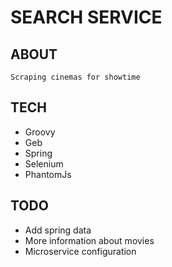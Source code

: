 # SEARCH SERVICE

## ABOUT
	Scraping cinemas for showtime

## TECH
- Groovy
- Geb
- Spring
- Selenium
- PhantomJs

## TODO
- Add spring data
- More information about movies
- Microservice configuration
